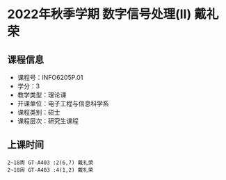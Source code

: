 # 2022年秋季学期 数字信号处理(II) 戴礼荣






## 课程信息

- 课程号：INFO6205P.01
- 学分：3
- 教学类型：理论课
- 开课单位：电子工程与信息科学系
- 课程类别：硕士
- 课程层次：研究生课程

## 上课时间

```
2~18周 GT-A403 :2(6,7) 戴礼荣
2~18周 GT-A403 :4(1,2) 戴礼荣
```

